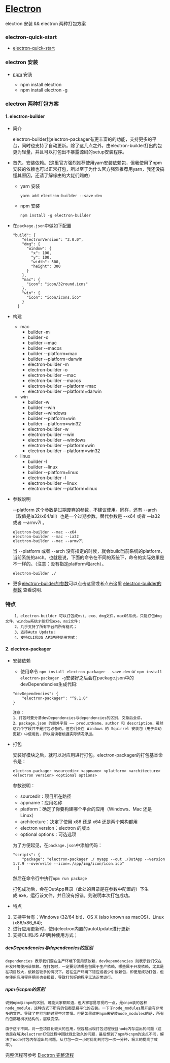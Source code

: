 # [Electron](https://electronjs.org/docs/tutorial/about)

electron 安装 &amp;&amp; electron 两种打包方案
### electron-quick-start

* [electron-quick-start](https://github.com/electron/electron-quick-start)
    
### electron 安装

* [npm](https://www.npmjs.com/package/electron) 安装
    
    * npm install electron 
    * npm install electron -g
    
### electron 两种打包方案

#### 1. electron-builder

* 简介

     electron-builder比electron-packager有更丰富的的功能，支持更多的平台，同时也支持了自动更新。除了这几点之外，由electron-builder打出的包更为轻量，并且可以打包出不暴露源码的setup安装程序。
 
* 首先，安装依赖。(这里官方强烈推荐使用yarn安装依赖包，但我使用了npm安装的依赖也可以正常打包，所以至于为什么官方强烈推荐用yarn，我还没搞懂其原因，还请了解缘由的大佬们赐教)
    + yarn 安装
        ````
        yarn add electron-builder --save-dev
        ````
    + npm 安装
        ````
        npm install -g electron-builder 
        ````

* 在`package.json`中做如下配置
    ````
    "build": {
        "electronVersion": "2.0.0",
        "dmg": {
          "window": {
            "x": 100,
            "y": 100,
            "width": 500,
            "height": 300
          }
        },
        "mac": {
          "icon": "icon/32round.icns"
        },
        "win": {
          "icon": "icon/icons.ico"
        }
      }
    ````
* 构建
    + mac
        * builder -m
        * builder -o
        * builder --mac
        * builder --macos
        * builder --platform=mac
        * builder --platform=darwin
        * electron-builder -m
        * electron-builder -o
        * electron-builder --mac
        * electron-builder --macos
        * electron-builder --platform=mac
        * electron-builder --platform=darwin
    + win
        * builder -w
        * builder --win
        * builder --windows
        * builder --platform=win
        * builder --platform=win32
        * electron-builder -w
        * electron-builder --win
        * electron-builder --windows
        * electron-builder --platform=win
        * electron-builder --platform=win32
    + linux
        * builder -l
        * builder --linux
        * builder --platform=linux
        * electron-builder -l
        * electron-builder --linux
        * electron-builder --platform=linux
        
* 参数说明

     --platform 这个参数是过期废弃的参数，不建议使用。同样，还有 --arch （取值是ia32/x64/all）也是一个过期参数。替代参数是 --x64 或者 --ia32 或者 --armv7l 。
  
    ````
    electron-builder --mac --x64
    electron-builder --mac --ia32
    electron-builder --mac --armv7l
    ````
    当 --platform 或者 --arch 没有指定的时候，就会build当前系统的platform，当前系统的arch。也就是说，下面的命令在不同的系统下，命令的实际效果是不一样的。（注意：没有指定platform和arch）。
    ````
    electron-builder ./
    ````
* 更多[electron-builder的参数](https://electron.org.cn/builder/index.html )可以点击这里或者点击这里 [electron-builder的参数](https://www.electron.build/) 查看说明.

### 特点
````
    1、electron-builder 可以打包成msi、exe、dmg文件，macOS系统，只能打包dmg文件，window系统才能打包exe，msi文件；
    2、几乎支持了所有平台的所有格式；
    3、支持Auto Update；
    4、支持CLI和JS API两种使用方式；
````
#### 2. electron-packager

* 安装依赖

    + 使用命令 `npm install electron-packager --save-dev` or `npm install electron-packager -g`安装好之后会在package.json中的devDependencies生成代码:
    ````
    "devDependencies": {
        "electron-packager": "^9.1.0"
    }
    ````
    ````
    注意：
    1、打包时要分清devDependencies与dependencies的区别，文章后会讲。
    2、package.json 的额外字段 —— productName、author 和 description，虽然这几个字段并不是打包必备的，但它们会在 Windows 的 Squirrel 安装包（用于自动更新）中使用到，所以请读者根据实际情况添加。
    ````
* 打包

    安装好模块之后，就可以对应用进行打包。electron-packager的打包基本命令是：
    ````
    electron-packager <sourcedir> <appname> <platform> <architecture> <electron version> <optional options>
    ````
    参数说明：
    
    + sourcedir：项目所在路径
    + appname：应用名称
    + platform：确定了你要构建哪个平台的应用（Windows、Mac 还是 Linux）
    + architecture：决定了使用 x86 还是 x64 还是两个架构都用
    + electron version：electron 的版本
    + optional options：可选选项
    
    为了方便起见，在`package.json`中添加代码：
    ````
    "scripts": {
        "package": "electron-packager ./ myapp --out ./OutApp --version 1.7.9 --overwrite --icon=./app/img/icon/icon.ico"
      }
    ```` 
    然后在命令行中执行`npm run package`
    
    打包成功后，会在OutApp目录（此处的目录是在参数中配置的）下生成.exe，运行该文件，并且没有报错，则说明本次打包成功。
    
* 特点
1. 支持平台有：Windows (32/64 bit)、OS X (also known as macOS)、Linux (x86/x86_64);
2. 进行应用更新时，使用electron内置的autoUpdate进行更新
3. 支持CLI和JS API两种使用方式；

##### devDependencies与dependencies的区别
````
dependencies 表示我们要在生产环境下使用该依赖，devDependencies 则表示我们仅在开发环境使用该依赖。在打包时，一定要分清哪些包属于生产依赖，哪些属于开发依赖，尤其是在项目较大，依赖包较多的情况下。若在生产环境下错应或者少引依赖包，即便是成功打包，但在使用应用程序期间也会报错，导致打包好的程序无法正常运行。
````

##### npm与cnpm的区别
````
说到npm与cnpm的区别，可能大家都知道，但大家容易忽视的一点，是cnpm装的各种node_module，这种方式下所有的包都是扁平化的安装。一下子node_modules展开后有非常多的文件。导致了在打包的过程中非常慢。但是如果改用npm来安装node_modules的话，所有的包都是树状结构的，层级变深。
````
````
由于这个不同，对一些项目比较大的应用，很容易出现打包过程慢且node内存溢出的问题（这也是在解决electron打包过程中困扰我比较久的问题，最后想到了npm与cnpm的这点不同，解决了node打包内存溢出的问题，从打包一次一小时优化到打包一次一分钟，极大的提高了效率）。
````

完整流程可参考 [Electron 完整流程](https://segmentfault.com/a/1190000012839354)